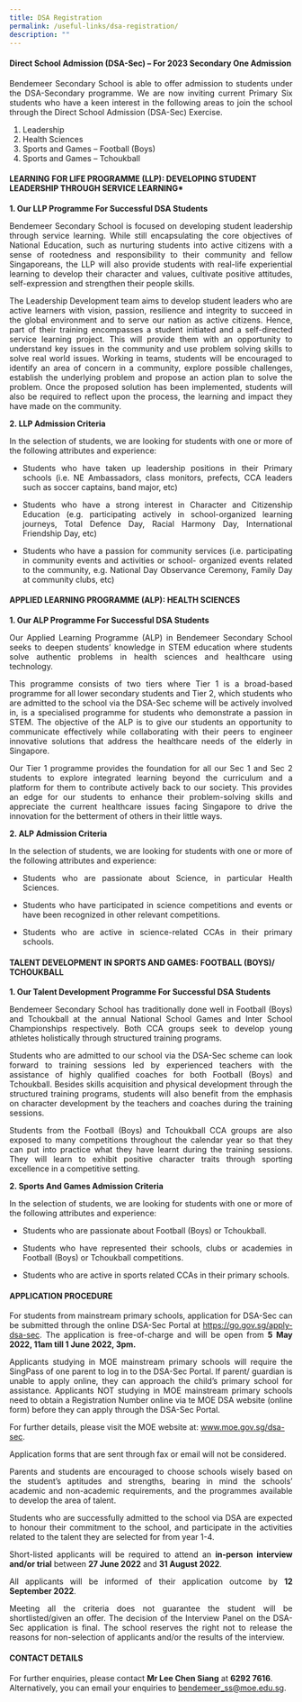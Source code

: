 ```yaml
---
title: DSA Registration
permalink: /useful-links/dsa-registration/
description: ""
---
```

#### Direct School Admission (DSA-Sec) – For 2023 Secondary One Admission

<p style="text-align:justify">Bendemeer Secondary School is able to offer admission to students under the DSA-Secondary programme. We are now inviting current Primary Six students who have a keen interest in the following areas to join the school through the Direct School Admission (DSA-Sec) Exercise.</p>

1. Leadership
2. Health Sciences
3. Sports and Games – Football (Boys)
4. Sports and Games – Tchoukball

#### LEARNING FOR LIFE PROGRAMME (LLP): DEVELOPING STUDENT LEADERSHIP THROUGH SERVICE LEARNING*

 **1. Our LLP Programme For Successful DSA Students**

<p style="text-align:justify">Bendemeer Secondary School is focused on developing student leadership through service learning. While still encapsulating the core objectives of National Education, such as nurturing students into active citizens with a sense of rootedness and responsibility to their community and fellow Singaporeans, the LLP will also provide students with real-life experiential learning to develop their character and values, cultivate positive attitudes, self-expression and strengthen their people skills.</p>

<p style="text-align:justify">The Leadership Development team aims to develop student leaders who are active learners with vision, passion, resilience and integrity to succeed in the global environment and to serve our nation as active citizens. Hence, part of their training encompasses a student initiated and a self-directed service learning project. This will provide them with an opportunity to understand key issues in the community and use problem solving skills to solve real world issues. Working in teams, students will be encouraged to identify an area of concern in a community, explore possible challenges, establish the underlying problem and propose an action plan to solve the problem. Once the proposed solution has been implemented, students will also be required to reflect upon the process, the learning and impact they have made on the community.</p>

**2. LLP Admission Criteria** <br>
<p style="text-align:justify">In the selection of students, we are looking for students with one or more of the following attributes and experience:</p>

* <p style="text-align:justify">Students who have taken up leadership positions in their Primary schools (i.e. NE Ambassadors, class monitors, prefects, CCA leaders such as soccer captains, band major, etc)</p>
* <p style="text-align:justify">Students who have a strong interest in Character and Citizenship Education (e.g. participating actively in school-organized learning journeys, Total Defence Day, Racial Harmony Day, International Friendship Day, etc)</p>
* <p style="text-align:justify">Students who have a passion for community services (i.e. participating in community events and activities or school- organized events related to the community, e.g. National Day Observance Ceremony, Family Day at community clubs, etc)</p>

#### APPLIED LEARNING PROGRAMME (ALP): HEALTH SCIENCES

**1. Our ALP Programme For Successful DSA Students**

<p style="text-align:justify">Our Applied Learning Programme (ALP) in Bendemeer Secondary School seeks to deepen students’ knowledge in STEM education where students solve authentic problems in health sciences and healthcare using technology.</p>

<p style="text-align:justify">This programme consists of two tiers where Tier 1 is a broad-based programme for all lower secondary students and Tier 2, which students who are admitted to the school via the DSA-Sec scheme will be actively involved in, is a specialised programme for students who demonstrate a passion in STEM. The objective of the ALP is to give our students an opportunity to communicate effectively while collaborating with their peers to engineer innovative solutions that address the healthcare needs of the elderly in Singapore.</p>

<p style="text-align:justify">Our Tier 1 programme provides the foundation for all our Sec 1 and Sec 2 students to explore integrated learning beyond the curriculum and a platform for them to contribute actively back to our society. This provides an edge for our students to enhance their problem-solving skills and appreciate the current healthcare issues facing Singapore to drive the innovation for the betterment of others in their little ways.</p>



**2. ALP Admission Criteria**

<p style="text-align:justify">In the selection of students, we are looking for students with one or more of the following attributes and experience:</p>

* <p style="text-align:justify">Students who are passionate about Science, in particular Health Sciences.</p>
* <p style="text-align:justify">Students who have participated in science competitions and events or have been recognized in other relevant competitions.</p>
* <p style="text-align:justify">Students who are active in science-related CCAs in their primary schools.</p>

#### TALENT DEVELOPMENT IN SPORTS AND GAMES: FOOTBALL (BOYS)/ TCHOUKBALL

**1. Our Talent Development Programme For Successful DSA Students**

<p style="text-align:justify">Bendemeer Secondary School has traditionally done well in Football (Boys) and Tchoukball at the annual National School Games and Inter School Championships respectively. Both CCA groups seek to develop young athletes holistically through structured training programs.</p>

<p style="text-align:justify">Students who are admitted to our school via the DSA-Sec scheme can look forward to training sessions led by experienced teachers with the assistance of highly qualified coaches for both Football (Boys) and Tchoukball. Besides skills acquisition and physical development through the structured training programs, students will also benefit from the emphasis on character development by the teachers and coaches during the training sessions.</p>

<p style="text-align:justify">Students from the Football (Boys) and Tchoukball CCA groups are also exposed to many competitions throughout the calendar year so that they can put into practice what they have learnt during the training sessions. They will learn to exhibit positive character traits through sporting excellence in a competitive setting.</p>


**2. Sports And Games Admission Criteria**

<p style="text-align:justify">In the selection of students, we are looking for students with one or more of the following attributes and experience:</p>

* <p style="text-align:justify">Students who are passionate about Football (Boys) or Tchoukball.</p>
* <p style="text-align:justify">Students who have represented their schools, clubs or academies in Football (Boys) or Tchoukball competitions.</p>
* <p style="text-align:justify">Students who are active in sports related CCAs in their primary schools.</p>

#### APPLICATION PROCEDURE

<!--
For students from mainstream primary schools, application for DSA-Sec can be submitted through the online DSA-Sec Portal at [https://go.gov.sg/apply-dsa-sec](https://www.dsa-is.moe.gov.sg/login/mainstreamapplicant). The application is free-of-charge and will be open from **5 May 2022, 11am till 1 June 2022, 3pm.**
-->

<p style="text-align:justify">For students from mainstream primary schools, application for DSA-Sec can be submitted through the online DSA-Sec Portal at <a href="https://www.dsa-is.moe.gov.sg/login/mainstreamapplicant">https://go.gov.sg/apply-dsa-sec</a>. The application is free-of-charge and will be open from <b>5 May 2022, 11am till 1 June 2022, 3pm.</b></p>

<p style="text-align:justify">Applicants studying in MOE mainstream primary schools will require the SingPass of one parent to log in to the DSA-Sec Portal. If parent/ guardian is unable to apply online, they can approach the child’s primary school for assistance. Applicants NOT studying in MOE mainstream primary schools need to obtain a Registration Number online via te MOE DSA website (online form) before they can apply through the DSA-Sec Portal.</p>

<!--
For further details, please visit the MOE website at: www.moe.gov.sg/dsa-sec
-->

<a>For further details, please visit the MOE website at: </a><a href="https://www.moe.gov.sg/dsa-sec"> www.moe.gov.sg/dsa-sec</a>.
<p></p>

<p style="text-align:justify">Application forms that are sent through fax or email will not be considered.</p>

<p style="text-align:justify">Parents and students are encouraged to choose schools wisely based on the student’s aptitudes and strengths, bearing in mind the schools’ academic and non-academic requirements, and the programmes available to develop the area of talent.</p>

<p style="text-align:justify">Students who are successfully admitted to the school via DSA are expected to honour their commitment to the school, and participate in the activities related to the talent they are selected for from year 1-4.</p>

<p style="text-align:justify">Short-listed applicants will be required to attend an <b>in-person interview and/or trial</b> between  <b>27 June 2022</b> and <b>31 August 2022</b>.</p>

<p style="text-align:justify">All applicants will be informed of their application outcome by <b>12 September 2022</b>.</p>

<p style="text-align:justify">Meeting all the criteria does not guarantee the student will be shortlisted/given an offer. The decision of the Interview Panel on the DSA-Sec application is final.  The school reserves the right not to release the reasons for non-selection of applicants and/or the results of the interview.</p>

#### CONTACT DETAILS

For further enquiries, please contact **Mr Lee Chen Siang** at **6292 7616**. Alternatively, you can email your enquiries to bendemeer_ss@moe.edu.sg.

<!-- (code doesn't seem to work)
<p style="text-align:justify">For further enquiries, please contact <b>Mr Lee Chen Siang</b> at <b>6292 7616</b>. Alternatively, you can email your enquiries to <a href="mailto:bendemeer_ss@moe.edu.sg">bendemeer_ss@moe.edu.sg</a>.</p>
-->